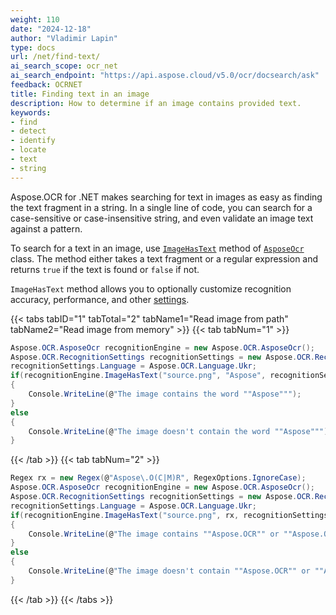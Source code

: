 ```yaml
---
weight: 110
date: "2024-12-18"
author: "Vladimir Lapin"
type: docs
url: /net/find-text/
ai_search_scope: ocr_net
ai_search_endpoint: "https://api.aspose.cloud/v5.0/ocr/docsearch/ask"
feedback: OCRNET
title: Finding text in an image
description: How to determine if an image contains provided text.
keywords:
- find
- detect
- identify
- locate
- text
- string
---
```


Aspose.OCR for .NET makes searching for text in images as easy as finding the text fragment in a string. In a single line of code, you can search for a case-sensitive or case-insensitive string, and even validate an image text against a pattern.

To search for a text in an image, use [`ImageHasText`](https://reference.aspose.com/ocr/net/aspose.ocr/asposeocr/imagehastext/) method of [`AsposeOcr`](https://reference.aspose.com/ocr/net/aspose.ocr/asposeocr/) class. The method either takes a text fragment or a regular expression and returns `true` if the text is found or `false` if not.

`ImageHasText` method allows you to optionally customize recognition accuracy, performance, and other [settings](/ocr/net/recognition-settings-image/).

{{< tabs tabID="1" tabTotal="2" tabName1="Read image from path" tabName2="Read image from memory" >}}
{{< tab tabNum="1" >}}
```csharp
Aspose.OCR.AsposeOcr recognitionEngine = new Aspose.OCR.AsposeOcr();
Aspose.OCR.RecognitionSettings recognitionSettings = new Aspose.OCR.RecognitionSettings();
recognitionSettings.Language = Aspose.OCR.Language.Ukr;
if(recognitionEngine.ImageHasText("source.png", "Aspose", recognitionSettings))
{
	Console.WriteLine(@"The image contains the word ""Aspose""");
}
else
{
	Console.WriteLine(@"The image doesn't contain the word ""Aspose""");
}
```
{{< /tab >}}
{{< tab tabNum="2" >}}
```csharp
Regex rx = new Regex(@"Aspose\.O(C|M)R", RegexOptions.IgnoreCase);
Aspose.OCR.AsposeOcr recognitionEngine = new Aspose.OCR.AsposeOcr();
Aspose.OCR.RecognitionSettings recognitionSettings = new Aspose.OCR.RecognitionSettings();
recognitionSettings.Language = Aspose.OCR.Language.Ukr;
if(recognitionEngine.ImageHasText("source.png", rx, recognitionSettings))
{
	Console.WriteLine(@"The image contains ""Aspose.OCR"" or ""Aspose.OMR""");
}
else
{
	Console.WriteLine(@"The image doesn't contain ""Aspose.OCR"" or ""Aspose.OMR""");
}
```
{{< /tab >}}
{{< /tabs >}}
